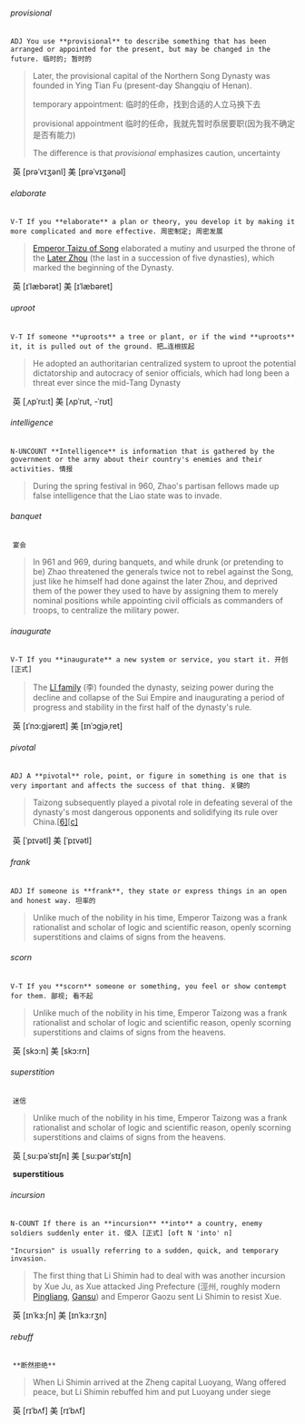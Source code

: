 ###### provisional

​	`ADJ You use **provisional** to describe something that has been arranged or appointed for the present, but may be changed in the future. 临时的; 暂时的`

> Later, the provisional capital of the Northern Song Dynasty was founded in Ying Tian Fu (present-day Shangqiu of Henan). 
>
> temporary appointment:	临时的任命，找到合适的人立马换下去
>
> provisional appointment	临时的任命，我就先暂时忝居要职(因为我不确定是否有能力)
>
> The difference is that *provisional* emphasizes caution, uncertainty

​	英 [prəˈvɪʒənl]   美 [prəˈvɪʒənəl] 

###### elaborate

​	`V-T If you **elaborate** a plan or theory, you develop it by making it more complicated and more effective. 周密制定; 周密发展`

> [Emperor Taizu of Song](https://en.wikipedia.org/wiki/Emperor_Taizu_of_Song) elaborated a mutiny and usurped the throne of the [Later Zhou](https://en.wikipedia.org/wiki/Later_Zhou) (the last in a succession of five dynasties), which marked the beginning of the Dynasty.

​	英 [ɪˈlæbərət]   美 [ɪˈlæbəret] 

###### uproot

​	`V-T If someone **uproots** a tree or plant, or if the wind **uproots** it, it is pulled out of the ground. 把…连根拔起`

> He adopted an authoritarian centralized system to uproot the potential dictatorship and autocracy of senior officials, which had long been a threat ever since the mid-Tang Dynasty

​	英 [ˌʌpˈru:t]   美 [ʌpˈrut, -ˈrʊt] 

###### intelligence

​	`N-UNCOUNT **Intelligence** is information that is gathered by the government or the army about their country's enemies and their activities. 情报`

> During the spring festival in 960, Zhao's partisan fellows made up false intelligence that the Liao state was to invade. 

###### banquet

​	`宴会`

> In 961 and 969, during banquets, and while drunk (or pretending to be) Zhao threatened the generals twice not to rebel against the Song, just like he himself had done against the later Zhou, and deprived them of the power they used to have by assigning them to merely nominal positions while appointing civil officials as commanders of troops, to centralize the military power.

###### inaugurate

​	`V-T If you **inaugurate** a new system or service, you start it. 开创 [正式]`

> The [Lǐ family](https://en.wikipedia.org/wiki/House_of_Li) (李) founded the dynasty, seizing power during the decline and collapse of the Sui Empire and inaugurating a period of progress and stability in the first half of the dynasty's rule. 

​	英 [ɪˈnɔ:gjəreɪt]   美 [ɪnˈɔɡjəˌret] 

###### pivotal

​	`ADJ A **pivotal** role, point, or figure in something is one that is very important and affects the success of that thing. 关键的`

> Taizong subsequently played a pivotal role in defeating several of the dynasty's most dangerous opponents and solidifying its rule over China.[[6\]](https://en.wikipedia.org/wiki/Emperor_Taizong_of_Tang#cite_note-8)[[c\]](https://en.wikipedia.org/wiki/Emperor_Taizong_of_Tang#cite_note-10)

​	英 [ˈpɪvətl]   美 [ˈpɪvətl] 

###### frank

​	`ADJ If someone is **frank**, they state or express things in an open and honest way. 坦率的`

> Unlike much of the nobility in his time, Emperor Taizong was a frank rationalist and scholar of logic and scientific reason, openly scorning superstitions and claims of signs from the heavens.

###### scorn

​	`V-T If you **scorn** someone or something, you feel or show contempt for them. 鄙视; 看不起`

>Unlike much of the nobility in his time, Emperor Taizong was a frank rationalist and scholar of logic and scientific reason, openly scorning superstitions and claims of signs from the heavens.

​	英 [skɔ:n]   美 [skɔ:rn] 

###### superstition

​	`迷信`

> Unlike much of the nobility in his time, Emperor Taizong was a frank rationalist and scholar of logic and scientific reason, openly scorning superstitions and claims of signs from the heavens.

​	英 [ˌsu:pəˈstɪʃn]   美 [ˌsu:pərˈstɪʃn] 

​	**superstitious**

###### incursion

​	`N-COUNT If there is an **incursion** **into** a country, enemy soldiers suddenly enter it. 侵入 [正式] [oft N 'into' n]`

​	`"Incursion" is usually referring to a sudden, quick, and temporary invasion.`

>The first thing that Li Shimin had to deal with was another incursion by Xue Ju, as Xue attacked Jing Prefecture (涇州, roughly modern [Pingliang](https://en.wikipedia.org/wiki/Pingliang), [Gansu](https://en.wikipedia.org/wiki/Gansu)) and Emperor Gaozu sent Li Shimin to resist Xue.

​	英 [ɪnˈkɜ:ʃn]   美 [ɪnˈkɜ:rʒn] 

###### rebuff

​	`**断然拒绝**`

>When Li Shimin arrived at the Zheng capital Luoyang, Wang offered peace, but Li Shimin rebuffed him and put Luoyang under siege

​	英 [rɪˈbʌf]   美 [rɪˈbʌf] 